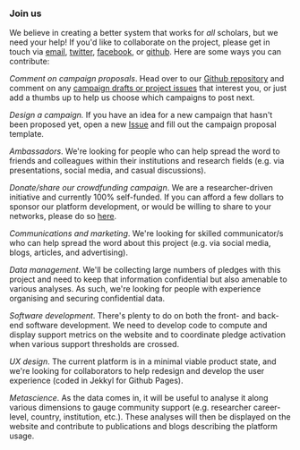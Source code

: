 ### Join us

We believe in creating a better system that works for *all* scholars, but we need your help! If you'd like to collaborate on the project, please get in touch via [email](mailto:info@freeourknowledge.org), [twitter](https://twitter.com/projectFOK), [facebook](https://www.facebook.com/projectFOK/), or [github](https://github.com/FreeOurKnowledge/community). Here are some ways you can contribute:

*Comment on campaign proposals*. Head over to our [Github repository](https://github.com/FreeOurKnowledge/community) and comment on any [campaign drafts or project issues](https://github.com/FreeOurKnowledge/community/issues) that interest you, or just add a thumbs up to help us choose which campaigns to post next. 

*Design a campaign.* If you have an idea for a new campaign that hasn't been proposed yet, open a new [Issue](https://github.com/FreeOurKnowledge/community/issues/new/choose) and fill out the campaign proposal template.

*Ambassadors*. We're looking for people who can help spread the word to friends and colleagues within their institutions and research fields (e.g. via presentations, social media, and casual discussions).

*Donate/share our crowdfunding campaign*. We are a researcher-driven initiative and currently 100% self-funded. If you can afford a few dollars to sponsor our platform development, or would be willing to share to your networks, please do so [here](https://www.gofundme.com/f/rpjkz-test). 

*Communications and marketing*. We're looking for skilled communicator/s who can help spread the word about this project (e.g. via social media, blogs, articles, and advertising).

*Data management*. We'll be collecting large numbers of pledges with this project and need to keep that information confidential but also amenable to various analyses. As such, we're looking for people with experience organising and securing confidential data.

*Software development*. There's plenty to do on both the front- and back-end software development. We need to develop code to compute and display support metrics on the website and to coordinate pledge activation when various support thresholds are crossed.

*UX design*. The current platform is in a minimal viable product state, and we're looking for collaborators to help redesign and develop the user experience (coded in Jekkyl for Github Pages). 

*Metascience*. As the data comes in, it will be useful to analyse it along various dimensions to gauge community support (e.g. researcher career-level, country, institution, etc.). These analyses will then be displayed on the website and contribute to publications and blogs describing the platform usage.

